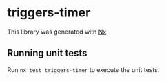 # triggers-timer

This library was generated with [Nx](https://nx.dev).

## Running unit tests

Run `nx test triggers-timer` to execute the unit tests.
